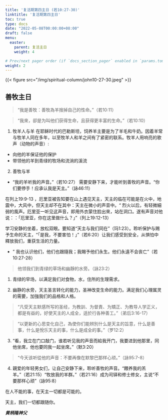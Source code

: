 ```yaml
---
title: '复活期第四主日 (若10:27-30)'
linktitle: '复活期第四主日'
toc: true
type: docs
date: "2022-05-08T00:00:00+08:00"
draft: false
menu:
  easter:
    parent: 复活主日
    weight: 4

# Prev/next pager order (if `docs_section_pager` enabled in `params.toml`)
weight: 2
---
```


{{< figure src="/img/spiritual-column/john10-27-30.jpeg" >}}

## 善牧主日

> “我是善牧：善牧為羊捨掉自己的性命。”（若10:11）

> “我來，卻是为叫他们获得生命，且获得更丰富的生命。”（若10:10）

1. 牧羊人与羊
在耶稣时代的巴勒斯坦，饲养羊主要是为了羊毛和牛奶。因着羊常与牧羊人同在多年，以至牧羊人和羊之间有了紧密的联系。牧羊人用响亮的歌声（动物的声音）:
- 向他的羊保证他的保护
- 带领他的羊到青绿的牧场和流淌的溪流

2. 善牧与羊
- “我的羊听我的声音。”（若10:27）
需要安静下来，才能听到善牧的声音。“你们要停手！应承认我是天主。”（詠46:11）

在列上19:9-13 ，厄里亚被告知要在山上遇见天主，天主的临在可能是在火中，地震中，大风中，但天主却不在其中：天主在微小的声音中。“	烈火以后，有轻微細弱的風声。厄里亚一听见这声音，即用外衣蒙住脸出來，站在洞口。遂有声音对他说：：「厄里亚，你在这里做什么？」”（列上19:12-13）

学习安静的坐着，放松双眼。要知道“天主与我们同在”（玛1:23）。聆听保护与赐予生命的天主，“「是我，不要害怕！」”（若6:20）让我们感受到安全，从惧怕中釋放我们，重获生活的力量。

- ”	我也认识他们，他们也跟隨我；我賜予他们永生。他们永遠不会丧亡”（若10:27-28）

> 他领我们到青绿的草场和幽靜的水旁。（詠23:2）

1. 青绿的早场，以满足我们对食物，水，住所的生理需求。

2. 幽静的水旁，天主圣言转化的能力，圣神改变生命的能力。满足我们心理属灵的需要，加強我们的品格和人格。

> “凡受天主默感所写的圣经，为教訓、为督責、为矯正、为教导人学正义，都是有益的，好使天主的人成全，适於行各种善工。”（弟后3:16-17）

> “以更新的心思变化自己，為使你们能辨別什么是天主的旨意，什么是善事，什么是悅乐天主的事，什么是成全的事。”（罗12:2）

3. “看，我立在门口敲门，谁若听见我的声音而給我开门，我要进到他那里，同他坐席，他也要同我一起坐席。”（默3:20）

> “今天该听從他的声音：不要再像在默黎巴那样心顽。”（詠95:7-8）

4. 親爱的年轻男女们，让自己安静下来，聆听善牧的声音。“餵养我的羔羊。”（若21:15）“牧放我的羊群。”（若21:16）成为司铎和修士修女，主说“不要那样心顽”（詠95:8）

在人不能的事，在天主一切都是可能的。

天主，我们一切都跟随你。

___黄柄隆神父___
